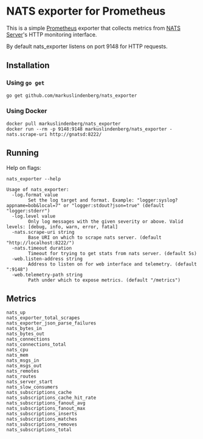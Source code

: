 # NATS exporter for Prometheus

This is a simple [Prometheus](https://prometheus.io/) exporter that collects metrics from [NATS Server](http://nats.io/)'s HTTP monitoring interface.

By default nats_exporter listens on port 9148 for HTTP requests.

## Installation

### Using `go get`

```bash
go get github.com/markuslindenberg/nats_exporter
```
### Using Docker

```
docker pull markuslindenberg/nats_exporter
docker run --rm -p 9148:9148 markuslindenberg/nats_exporter -nats.scrape-uri http://gnatsd:8222/
```

## Running

Help on flags:
```
nats_exporter --help

Usage of nats_exporter:
  -log.format value
    	Set the log target and format. Example: "logger:syslog?appname=bob&local=7" or "logger:stdout?json=true" (default "logger:stderr")
  -log.level value
    	Only log messages with the given severity or above. Valid levels: [debug, info, warn, error, fatal]
  -nats.scrape-uri string
    	Base URI on which to scrape nats server. (default "http://localhost:8222/")
  -nats.timeout duration
    	Timeout for trying to get stats from nats server. (default 5s)
  -web.listen-address string
    	Address to listen on for web interface and telemetry. (default ":9148")
  -web.telemetry-path string
    	Path under which to expose metrics. (default "/metrics")
```


## Metrics

```
nats_up
nats_exporter_total_scrapes
nats_exporter_json_parse_failures
nats_bytes_in
nats_bytes_out
nats_connections
nats_connections_total
nats_cpu
nats_mem
nats_msgs_in
nats_msgs_out
nats_remotes
nats_routes
nats_server_start
nats_slow_consumers
nats_subscriptions_cache
nats_subscriptions_cache_hit_rate
nats_subscriptions_fanout_avg
nats_subscriptions_fanout_max
nats_subscriptions_inserts
nats_subscriptions_matches
nats_subscriptions_removes
nats_subscriptions_total
```
